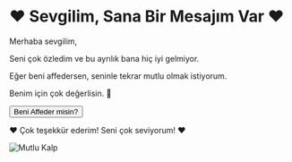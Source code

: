 <!DOCTYPE html>
<html lang="tr">
<head>
    <meta charset="UTF-8">
    <meta name="viewport" content="width=device-width, initial-scale=1.0">
    <title>Senin İçin Bir Mesajım Var</title>
    <link rel="stylesheet" href="style.css">
</head>
<body>
    <div class="container">
        <h1>❤️ Sevgilim, Sana Bir Mesajım Var ❤️</h1>
        <div class="message">
            <p>Merhaba sevgilim,</p>
            <p>Seni çok özledim ve bu ayrılık bana hiç iyi gelmiyor.</p>
            <p>Eğer beni affedersen, seninle tekrar mutlu olmak istiyorum.</p>
            <p>Benim için çok değerlisin. 💖</p>
            <button id="heartButton">Beni Affeder misin?</button>
        </div>
        <div id="response" class="hidden">
            <p>❤️ Çok teşekkür ederim! Seni çok seviyorum! ❤️</p>
            <img src="https://media.giphy.com/media/v1.Y2lkPTc5MGI3NjExcDl2Z2R0d3Y0d2R5dW1kYzV0b3B6dW5zZ3RwY3V6eGQ1a2VxZ3R5YiZlcD12MV9pbnRlcm5hbF9naWZfYnlfaWQmY3Q9Zw/3o7aTskHEUdgCQAXde/giphy.gif" alt="Mutlu Kalp">
        </div>
    </div>
    <script src="script.js"></script>
</body>
</html>
